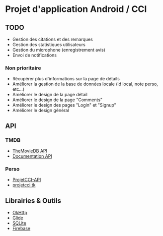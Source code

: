 # Projet d'application Android / CCI

## TODO
* Gestion des citations et des remarques
* Gestion des statistiques utilisateurs
* Gestion du microphone (enregistrement avis)
* Envoi de notifications

### Non prioritaire
* Récupérer plus d'informations sur la page de détails
* Améliorer la gestion de la base de données locale (id local, note perso, etc...)
* Améliorer le design de la page détail
* Améliorer le design de la page "Comments"
* Améliorer le design des pages "Login" et "Signup"
* Améliorer le design général

## API
### TMDB
* [TheMovieDB API](https://www.themoviedb.org/?language=fr)
* [Documentation API](https://developers.themoviedb.org/3/getting-started/introduction)

### Perso
* [ProjetCCI-API](https://github.com/TSO68/ProjetCCI-API)
* [projetcci.tk](https://projetcci.tk/)

## Librairies & Outils
* [OkHttp](https://square.github.io/okhttp/)
* [Glide](https://bumptech.github.io/glide/)
* [SQLite](https://www.sqlite.org/index.html)
* [Firebase](https://firebase.google.com/)